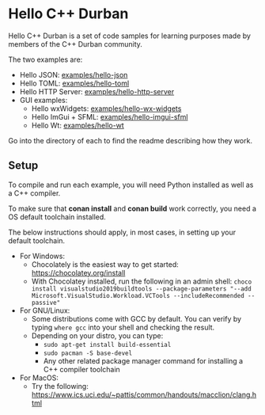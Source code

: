 # Hello C++ Durban

Hello C++ Durban is a set of code samples for learning purposes made by members of the C++ Durban community.

The two examples are:

* Hello JSON: [examples/hello-json](examples/hello-json)
* Hello TOML: [examples/hello-toml](examples/hello-toml)
* Hello HTTP Server: [examples/hello-http-server](examples/hello-http-server)
* GUI examples:
  * Hello wxWidgets: [examples/hello-wx-widgets](examples/hello-wx-widgets)
  * Hello ImGui + SFML: [examples/hello-imgui-sfml](examples/hello-imgui-sfml)
  * Hello Wt: [examples/hello-wt](examples/hello-wt)

Go into the directory of each to find the readme describing how they work.

## Setup
To compile and run each example, you will need Python installed as well as a C++ compiler.

To make sure that **conan install** and **conan build** work correctly, you need a OS default toolchain installed.

The below instructions should apply, in most cases, in setting up your default toolchain.

* For Windows:
    * Chocolately is the easiest way to get started: https://chocolatey.org/install
    * With Chocolatey installed, run the following in an admin shell: ```choco install visualstudio2019buildtools --package-parameters "--add Microsoft.VisualStudio.Workload.VCTools --includeRecommended --passive"```
* For GNU/Linux:
    * Some distributions come with GCC by default. You can verify by typing ```where gcc``` into your shell and checking the result.
    * Depending on your distro, you can type:
        * ```sudo apt-get install build-essential```
        * ```sudo pacman -S base-devel```
        * Any other related package manager command for installing a C++ compiler toolchain
* For MacOS:
    * Try the following: https://www.ics.uci.edu/~pattis/common/handouts/macclion/clang.html
    
